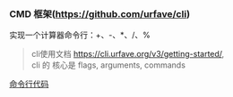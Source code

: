 ### CMD 框架(https://github.com/urfave/cli)


实现一个计算器命令行：+、-、*、/、%

> cli使用文档 https://cli.urfave.org/v3/getting-started/, </br>
> cli 的 核心是 flags, arguments, commands


[命令行代码](./cmdCalc/calc/calc.go)

